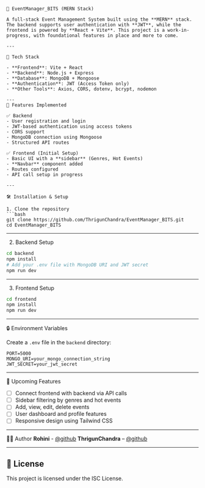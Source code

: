 

```
🎉 EventManager_BITS (MERN Stack)

A full-stack Event Management System built using the **MERN** stack. The backend supports user authentication with **JWT**, while the frontend is powered by **React + Vite**. This project is a work-in-progress, with foundational features in place and more to come.

---

🧰 Tech Stack

- **Frontend**: Vite + React
- **Backend**: Node.js + Express
- **Database**: MongoDB + Mongoose
- **Authentication**: JWT (Access Token only)
- **Other Tools**: Axios, CORS, dotenv, bcrypt, nodemon

---
🚀 Features Implemented

✅ Backend
- User registration and login
- JWT-based authentication using access tokens
- CORS support
- MongoDB connection using Mongoose
- Structured API routes

✅ Frontend (Initial Setup)
- Basic UI with a **sidebar** (Genres, Hot Events)
- **Navbar** component added
- Routes configured
- API call setup in progress

---

🛠️ Installation & Setup

1. Clone the repository
```bash
git clone https://github.com/ThrigunChandra/EventManager_BITS.git
cd EventManager_BITS
```

---

2. Backend Setup

```bash
cd backend
npm install
# Add your .env file with MongoDB URI and JWT secret
npm run dev
```

---

3. Frontend Setup

```bash
cd frontend
npm install
npm run dev
```

---

🔒 Environment Variables

Create a `.env` file in the `backend` directory:

```
PORT=5000
MONGO_URI=your_mongo_connection_string
JWT_SECRET=your_jwt_secret
```

---

📌 Upcoming Features

- [ ] Connect frontend with backend via API calls  
- [ ] Sidebar filtering by genres and hot events  
- [ ] Add, view, edit, delete events  
- [ ] User dashboard and profile features  
- [ ] Responsive design using Tailwind CSS  

---

👨‍💻 Author
**Rohini** - [@github](https://github.com/Roh1121)
**ThrigunChandra** – [@github](https://github.com/ThrigunChandra)

---

## 📄 License

This project is licensed under the ISC License.
```
